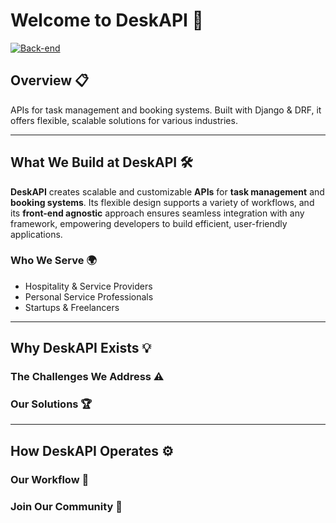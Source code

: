 # Welcome to DeskAPI 🌟

[![Back-end](https://skillicons.dev/icons?i=python,django,postgres,redis,postman)](https://skillicons.dev)

## Overview 📋

APIs for task management and booking systems. Built with Django & DRF, it offers flexible, scalable solutions for various industries.

---

## What We Build at DeskAPI 🛠️

**DeskAPI** creates scalable and customizable **APIs** for **task management** and **booking systems**. Its flexible design supports a variety of workflows, and its **front-end agnostic** approach ensures seamless integration with any framework, empowering developers to build efficient, user-friendly applications.  

### Who We Serve 🌍

- Hospitality & Service Providers
- Personal Service Professionals
- Startups & Freelancers

---

## Why DeskAPI Exists 💡

### The Challenges We Address ⚠️

### Our Solutions 🏆

---

## How DeskAPI Operates ⚙️

### Our Workflow 🔄

### Join Our Community 🤝
